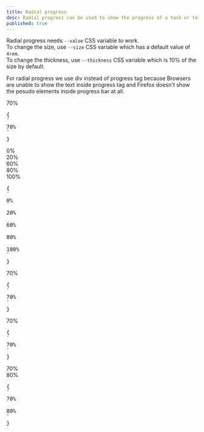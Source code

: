 ```yaml
---
title: Radial progress
desc: Radial progress can be used to show the progress of a task or to show the passing of time.
published: true
---
```


<script>
  import Component from "@components/Component.svelte"
  import ClassTable from "@components/ClassTable.svelte"
</script>

Radial progress needs `--value` CSS variable to work.  
To change the size, use `--size` CSS variable which has a default value of `4rem`.  
To change the thickness, use `--thickness` CSS variable which is 10% of the size by default.

<div class="alert alert-info">
  For radial progress we use div instead of progress tag because Browsers are unable to show the text inside progress tag and Firefox doesn't show the pesudo elements inside progress bar at all.
</div>

<ClassTable
data="{[
  { type:'component', class: 'radial-progress', desc: 'Shows a radial progress' },
]}"
/>

<Component title="Radial progress">
<div class="radial-progress" style="--value:70;">70%</div>
<pre slot="html">{
`<div class="radial-progress" style="--value:70;">70%</div>`
}</pre>
</Component>

<Component title="Different values">
<div class="radial-progress" style="--value:0;">0%</div>
<div class="radial-progress" style="--value:20;">20%</div>
<div class="radial-progress" style="--value:60;">60%</div>
<div class="radial-progress" style="--value:80;">80%</div>
<div class="radial-progress" style="--value:100;">100%</div>
<pre slot="html">{
`<div class="radial-progress" style="--value:0;">0%</div>
<div class="radial-progress" style="--value:20;">20%</div>
<div class="radial-progress" style="--value:60;">60%</div>
<div class="radial-progress" style="--value:80;">80%</div>
<div class="radial-progress" style="--value:100;">100%</div>`
}</pre>
</Component>

<Component title="Custom color">
<div class="radial-progress text-primary" style="--value:70;">70%</div>
<pre slot="html">{
`<div class="radial-progress text-primary" style="--value:70;">70%</div>`
}</pre>
</Component>

<Component title="With background color and border">
<div class="radial-progress bg-primary text-primary-content border-4 border-primary" style="--value:70;">70%</div>
<pre slot="html">{
`<div class="radial-progress bg-primary text-primary-content border-4 border-primary" style="--value:70;">70%</div>`
}</pre>
</Component>

<Component title="Custom size and custom thickness">
<div class="radial-progress" style="--value:70; --size:12rem; --thickness: 2px;">70%</div>
<div class="radial-progress" style="--value:70; --size:12rem; --thickness: 2rem;">80%</div>
<pre slot="html">{
`<div class="radial-progress" style="--value:70; --size:12rem; --thickness: 2px;">70%</div>
<div class="radial-progress" style="--value:70; --size:12rem; --thickness: 2rem;">80%</div>`
}</pre>
</Component>
